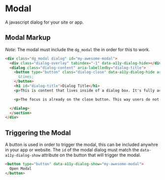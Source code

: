 # Modal

A javascript dialog for your site or app.

## Modal Markup

*Note*: The modal must include the `dg_modal` the in order for this to work.

```html
<div class="dg_modal dialog" id="my-awesome-modal">
  <div class="dialog-overlay" tabindex="-1" data-a11y-dialog-hide></div>
  <dialog class="dialog-content" aria-labelledby="dialog-title">
    <button type="button" class="dialog-close" data-a11y-dialog-hide aria-label="Close this dialog window">
      &times;
    </button>
    <h1 id="dialog-title">Dialog Title</h1>
    <p>This is content that lives inside of a dialog box. It's fully accessible which makes our users happy. And because it's inside of a dialog that pops up, it makes our designers and UX people happy as well.</p>

    <p>The focus is already on the close button. This way users do not need to tab again after reading the content in this box. Pushing ESC will also close this dialog.</p>

  </dialog>
  </section>
</div>

```

## Triggering the Modal

A button is used in order to trigger the modal, this can be included anywhre in your app or website. The `id` of the modal dialog must match the `data-a11y-dialog-show` attribute on the button that will trigger the modal.

```html
<button type="button" data-a11y-dialog-show="my-awesome-modal">
  Open Modal
</button>
```
